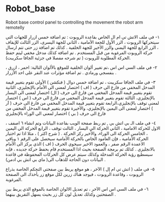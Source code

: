 # Robot_base
Robot base control panel to controlling the movement the robot arm remotelly

١- في ملف الاتش تي ام ال الخاص بقاعدة الروبوت : تم اضافة خمس ازرار للجهات التي سيتحركها الروبوت ، الزر الأول للجعة الأمامية ، الثاني للجهة اليسرى، الزر الثالث للإيقاف ، الزر الرابع للجهة اليمنى والزر الأخير للجهة الخلفية .
كذلك تم اضافة زر حتى تتم ارسال حركة الروبوت المرغوبة من قبل المستخدم .
تم اضافة كذلك مدخل مخفي ليتم حفظ الحركة المطلوبة للروبوت ( تم شرحه مفصلا في جزئية الجافا سكريبت). 

٢- في ملف السي اس اس ،تم تغيير ألوان الخلفية للموقع بالألوان التالية: احمر ، ازرق ، بنفسجي ورمادي .
تم اضافة مؤثرات عند النقر على احد الأزرار .

٣- في ملف الجافا سكريبت ، تم اضافة خمس دوال ( فنكشن ) الأولى تقوم بتغيير قيمة المدخل المخفي من فارغ الى حرف ( اف ) اختصار لمعنى الى الأمام بالإنجليزي، الثانية تقوم بتغيير قيمة المدخل المخفي من فارغ الى حرف ( ال) اختصار لمعنى الى اليسار بالإنجليزي، الثالثة تقوم بتغيير قيمة المدخل المخفي من فارغ الى حرف ( اس ) اختصار لمعنى توقف بالإنجليزي،الرابعة تقوم بتغيير قيمة المدخل المخفي من فارغ الى حرف ( آر ) اختصار لمعنى الى اليمين بالإنجليزي، والأخيرة تقوم بتغيير قيمة المدخل المخفي من فارغ الى حرف ( بي ) اختصار لمعنى الى الوراء بالإنجليزي

٤- في ملف الـ بي اتش بي , تم ربط صفحة الويب بقاعدة البيانات وتم انشاء ٦ اصفف ، الاول للحركة الامامية ، الثاني الحركة الي اليسار ، الثالث توقف ، الرابع الحركة الي اليمين ، الخامس الحركة الى الوراء، والأخير ركز الحركة .
( شرح اكثر ) ، مثلا اذا تم اختيار الحركة الأمامية ، فإن العامود الخاص بالحركة الأمامية سيحصل على الرقم ١ وباقي الاعمدة الرقم صفر ، والعمود الاخير سيحوي الحرف ( اف ) الذي يركز الى الأمام بالانجليزي . 
كذلك تم برمجة الصفحة بحيث اذا المستخدم قام بحفظ حركة جديده ، فإنه سيسطيع رؤية الحركة المدخلة وكذلك سيتم عرض كل الحركات المحفوظة في قاعدة البيانات دون الحاجة للذهاب الى(  ماي بي اتش بي ادمن) .

٥- في ملف ( اتش تي ام إل ) الآخر ، هو موقع يربط بين صفحتي التحكم الخاصة بذراع الروبوت ، وقاعدة الروبوت ، فيوجد هناك زرين لكل موقع زر يأخذك الى الصفحة المرغوبة.

٦- في ملف السي اس اس الآخر ، تم تعديل الالوان الخاصة بالموقع الذي يربط بين الصفحتين وكذلك تعديل لون كل زر بحيث يسهل التفريق بينهما .
